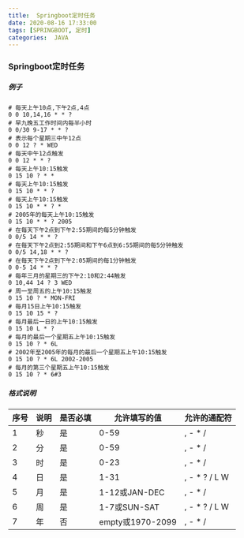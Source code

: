 ```yaml
---
title:  Springboot定时任务
date: 2020-08-16 17:33:00
tags: [SPRINGBOOT, 定时]
categories:  JAVA
---
```


### Springboot定时任务

##### 例子

```
# 每天上午10点,下午2点,4点
0 0 10,14,16 * * ?
# 早九晚五工作时间内每半小时
0 0/30 9-17 * * ?
# 表示每个星期三中午12点
0 0 12 ? * WED
# 每天中午12点触发
0 0 12 * * ?
# 每天上午10:15触发
0 15 10 ? * *
# 每天上午10:15触发
0 15 10 * * ?
# 每天上午10:15触发
0 15 10 * * ? *
# 2005年的每天上午10:15触发
0 15 10 * * ? 2005
# 在每天下午2点到下午2:55期间的每5分钟触发
0 0/5 14 * * ?
# 在每天下午2点到2:55期间和下午6点到6:55期间的每5分钟触发
0 0/5 14,18 * * ?
# 在每天下午2点到下午2:05期间的每1分钟触发
0 0-5 14 * * ?
# 每年三月的星期三的下午2:10和2:44触发
0 10,44 14 ? 3 WED
# 周一至周五的上午10:15触发
0 15 10 ? * MON-FRI
# 每月15日上午10:15触发
0 15 10 15 * ?
# 每月最后一日的上午10:15触发
0 15 10 L * ?
# 每月的最后一个星期五上午10:15触发
0 15 10 ? * 6L
# 2002年至2005年的每月的最后一个星期五上午10:15触发
0 15 10 ? * 6L 2002-2005
# 每月的第三个星期五上午10:15触发
0 15 10 ? * 6#3
```

##### 格式说明

| 序号 | 说明 | 是否必填 | 允许填写的值 | 允许的通配符 |
| --- | --- | --- | --- | --- |
| 1 | 秒 | 是 | 0-59 | , - * / |
| 2 | 分 | 是 | 0-59 | , - * / |
| 3 | 时 | 是 | 0-23 | , - * / |
| 4 | 日 | 是 | 1-31 | , - * ? / L W |
| 5 | 月 | 是 | 1-12或JAN-DEC | , - * / |
| 6 | 周 | 是 | 1-7或SUN-SAT | , - * ? / L W |
| 7 | 年 | 否 | empty或1970-2099 | , - * / |